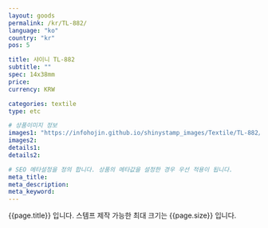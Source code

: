 ```yaml
---
layout: goods
permalink: /kr/TL-882/
language: "ko"
country: "kr"
pos: 5

title: 샤이니 TL-882
subtitle: ""
spec: 14x38mm
price: 
currency: KRW

categories: textile
type: etc

# 상품이미지 정보
images1: "https://infohojin.github.io/shinystamp_images/Textile/TL-882/TL-882_1.jpg"
images2:
details1:
details2:    

# SEO 메타설정을 정의 합니다. 상품의 메타값을 설정한 경우 우선 적용이 됩니다.
meta_title: 
meta_description:
meta_keyword:
---
```


{{page.title}} 입니다. 스템프 제작 가능한 최대 크기는 {{page.size}} 입니다.